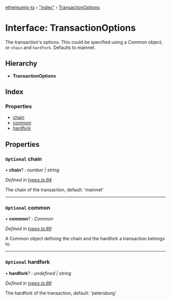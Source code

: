[ethereumjs-tx](../README.md) › ["index"](../modules/_index_.md) › [TransactionOptions](_index_.transactionoptions.md)

# Interface: TransactionOptions

The transaction's options. This could be specified using a Common object, or `chain` and `hardfork`. Defaults to
mainnet.

## Hierarchy

- **TransactionOptions**

## Index

### Properties

- [chain](_index_.transactionoptions.md#optional-chain)
- [common](_index_.transactionoptions.md#optional-common)
- [hardfork](_index_.transactionoptions.md#optional-hardfork)

## Properties

### `Optional` chain

• **chain**? : _number | string_

_Defined in [types.ts:94](https://github.com/ethereumjs/ethereumjs-vm/blob/master/packages/tx/src/types.ts#L94)_

The chain of the transaction, default: 'mainnet'

---

### `Optional` common

• **common**? : _Common_

_Defined in [types.ts:89](https://github.com/ethereumjs/ethereumjs-vm/blob/master/packages/tx/src/types.ts#L89)_

A Common object defining the chain and the hardfork a transaction belongs to.

---

### `Optional` hardfork

• **hardfork**? : _undefined | string_

_Defined in [types.ts:99](https://github.com/ethereumjs/ethereumjs-vm/blob/master/packages/tx/src/types.ts#L99)_

The hardfork of the transaction, default: 'petersburg'
